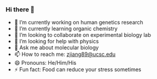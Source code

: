 ### Hi there 👋

- 🔭 I’m currently working on human genetics research
- 🌱 I’m currently learning organic chemistry
- 👯 I’m looking to collaborate on experimental biology lab
- 🤔 I’m looking for help with physics
- 💬 Ask me about molecular biology
- 📫 How to reach me: zjiang89@ucsc.edu
- 😄 Pronouns: He/Him/His
- ⚡ Fun fact: Food can reduce your stress sometimes

<!--
**SamJiang47/SamJiang47** is a ✨ _special_ ✨ repository because its `README.md` (this file) appears on your GitHub profile.

Here are some ideas to get you started:


-->
